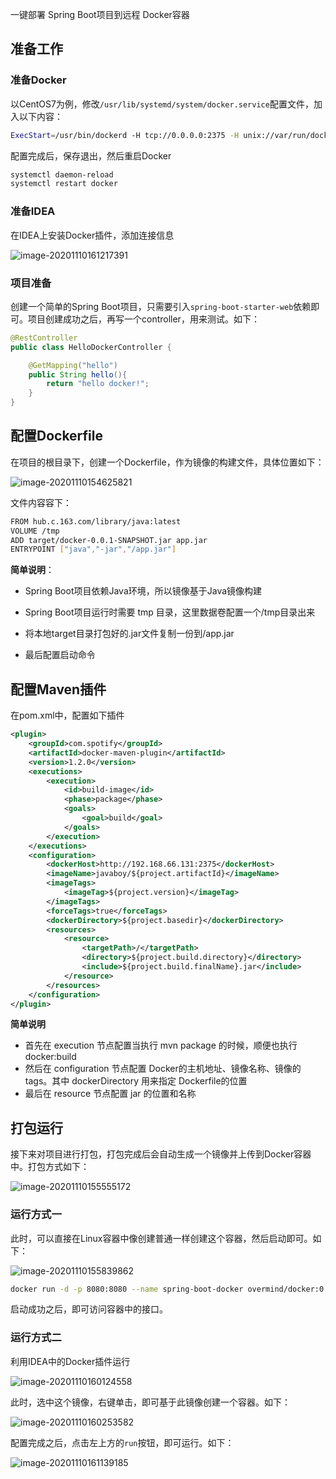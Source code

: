 一键部署 Spring Boot项目到远程 Docker容器



## 准备工作

### 准备Docker

以CentOS7为例，修改`/usr/lib/systemd/system/docker.service`配置文件，加入以下内容：

```bash
ExecStart=/usr/bin/dockerd -H tcp://0.0.0.0:2375 -H unix://var/run/docker.sock
```

配置完成后，保存退出，然后重启Docker

```bash
systemctl daemon-reload
systemctl restart docker
```



### 准备IDEA

在IDEA上安装Docker插件，添加连接信息

![image-20201110161217391](http://cdn.chenjianyin.com/markdown/spring-boot-docker-1.png)



### 项目准备

创建一个简单的Spring Boot项目，只需要引入`spring-boot-starter-web`依赖即可。项目创建成功之后，再写一个controller，用来测试。如下：

```java
@RestController
public class HelloDockerController {

    @GetMapping("hello")
    public String hello(){
        return "hello docker!";
    }
}
```



## 配置Dockerfile

在项目的根目录下，创建一个Dockerfile，作为镜像的构建文件，具体位置如下：

![image-20201110154625821](http://cdn.chenjianyin.com/markdown/spring-boot-docker-2.png)

文件内容容下：

```bash
FROM hub.c.163.com/library/java:latest
VOLUME /tmp
ADD target/docker-0.0.1-SNAPSHOT.jar app.jar
ENTRYPOINT ["java","-jar","/app.jar"]
```

**简单说明**：

+ Spring Boot项目依赖Java环境，所以镜像基于Java镜像构建

+ Spring Boot项目运行时需要 tmp 目录，这里数据卷配置一个/tmp目录出来

+ 将本地target目录打包好的.jar文件复制一份到/app.jar

+ 最后配置启动命令

  

## 配置Maven插件

在pom.xml中，配置如下插件

```xml
<plugin>
    <groupId>com.spotify</groupId>
    <artifactId>docker-maven-plugin</artifactId>
    <version>1.2.0</version>
    <executions>
        <execution>
            <id>build-image</id>
            <phase>package</phase>
            <goals>
                <goal>build</goal>
            </goals>
        </execution>
    </executions>
    <configuration>
        <dockerHost>http://192.168.66.131:2375</dockerHost>
        <imageName>javaboy/${project.artifactId}</imageName>
        <imageTags>
            <imageTag>${project.version}</imageTag>
        </imageTags>
        <forceTags>true</forceTags>
        <dockerDirectory>${project.basedir}</dockerDirectory>
        <resources>
            <resource>
                <targetPath>/</targetPath>
                <directory>${project.build.directory}</directory>
                <include>${project.build.finalName}.jar</include>
            </resource>
        </resources>
    </configuration>
</plugin>
```

**简单说明**

+ 首先在 execution 节点配置当执行 mvn package 的时候，顺便也执行 docker:build
+ 然后在 configuration 节点配置 Docker的主机地址、镜像名称、镜像的 tags。其中 dockerDirectory 用来指定 Dockerfile的位置
+ 最后在 resource 节点配置 jar 的位置和名称



## 打包运行

接下来对项目进行打包，打包完成后会自动生成一个镜像并上传到Docker容器中。打包方式如下：

![image-20201110155555172](http://cdn.chenjianyin.com/markdown/spring-boot-docker-3.png)

### 运行方式一

此时，可以直接在Linux容器中像创建普通一样创建这个容器，然后启动即可。如下：

![image-20201110155839862](http://cdn.chenjianyin.com/markdown/spring-boot-docker-4.png)

```bash
docker run -d -p 8080:8080 --name spring-boot-docker overmind/docker:0.0.1-SNAPSHOT
```

启动成功之后，即可访问容器中的接口。



### 运行方式二

利用IDEA中的Docker插件运行

![image-20201110160124558](http://cdn.chenjianyin.com/markdown/spring-boot-docker-5.png)

此时，选中这个镜像，右键单击，即可基于此镜像创建一个容器。如下：

![image-20201110160253582](http://cdn.chenjianyin.com/markdown/sping-boot-docker-6.png)

配置完成之后，点击左上方的`run`按钮，即可运行。如下：

![image-20201110161139185](http://cdn.chenjianyin.com/markdown/spring-boot-docker-7.png)